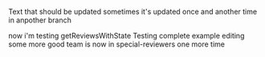 Text that should be updated sometimes
it's updated once and another time in anpother branch

now i'm testing getReviewsWithState
Testing complete example editing some more
good team is now in special-reviewers
one more time
